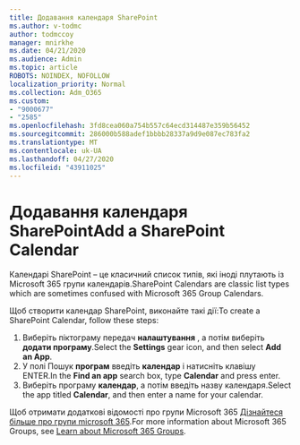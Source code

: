 ```yaml
---
title: Додавання календаря SharePoint
ms.author: v-todmc
author: todmccoy
manager: mnirkhe
ms.date: 04/21/2020
ms.audience: Admin
ms.topic: article
ROBOTS: NOINDEX, NOFOLLOW
localization_priority: Normal
ms.collection: Adm_O365
ms.custom:
- "9000677"
- "2585"
ms.openlocfilehash: 3fd8cea060a754b557c64ecd314487e359b56452
ms.sourcegitcommit: 286000b588adef1bbbb28337a9d9e087ec783fa2
ms.translationtype: MT
ms.contentlocale: uk-UA
ms.lasthandoff: 04/27/2020
ms.locfileid: "43911025"
---
```

# <a name="add-a-sharepoint-calendar"></a><span data-ttu-id="04692-102">Додавання календаря SharePoint</span><span class="sxs-lookup"><span data-stu-id="04692-102">Add a SharePoint Calendar</span></span>

<span data-ttu-id="04692-103">Календарі SharePoint – це класичний список типів, які іноді плутають із Microsoft 365 групи календарів.</span><span class="sxs-lookup"><span data-stu-id="04692-103">SharePoint Calendars are classic list types which are sometimes confused with Microsoft 365 Group Calendars.</span></span>
 
<span data-ttu-id="04692-104">Щоб створити календар SharePoint, виконайте такі дії:</span><span class="sxs-lookup"><span data-stu-id="04692-104">To create a SharePoint Calendar, follow these steps:</span></span>
 
1.  <span data-ttu-id="04692-105">Виберіть піктограму передач **налаштування** , а потім виберіть **додати програму**.</span><span class="sxs-lookup"><span data-stu-id="04692-105">Select the **Settings** gear icon, and then select **Add an App**.</span></span>
2.  <span data-ttu-id="04692-106">У полі Пошук **програм** введіть **календар** і натисніть клавішу ENTER.</span><span class="sxs-lookup"><span data-stu-id="04692-106">In the **Find an app** search box, type **Calendar** and press enter.</span></span>
3.  <span data-ttu-id="04692-107">Виберіть програму **календар**, а потім введіть назву календаря.</span><span class="sxs-lookup"><span data-stu-id="04692-107">Select the app titled **Calendar**, and then enter a name for your calendar.</span></span>

<span data-ttu-id="04692-108">Щоб отримати додаткові відомості про групи Microsoft 365 [Дізнайтеся більше про групи microsoft 365](https://support.office.com/article/Learn-about-Office-365-groups-b565caa1-5c40-40ef-9915-60fdb2d97fa2).</span><span class="sxs-lookup"><span data-stu-id="04692-108">For more information about Microsoft 365 Groups, see [Learn about Microsoft 365 Groups](https://support.office.com/article/Learn-about-Office-365-groups-b565caa1-5c40-40ef-9915-60fdb2d97fa2).</span></span>

